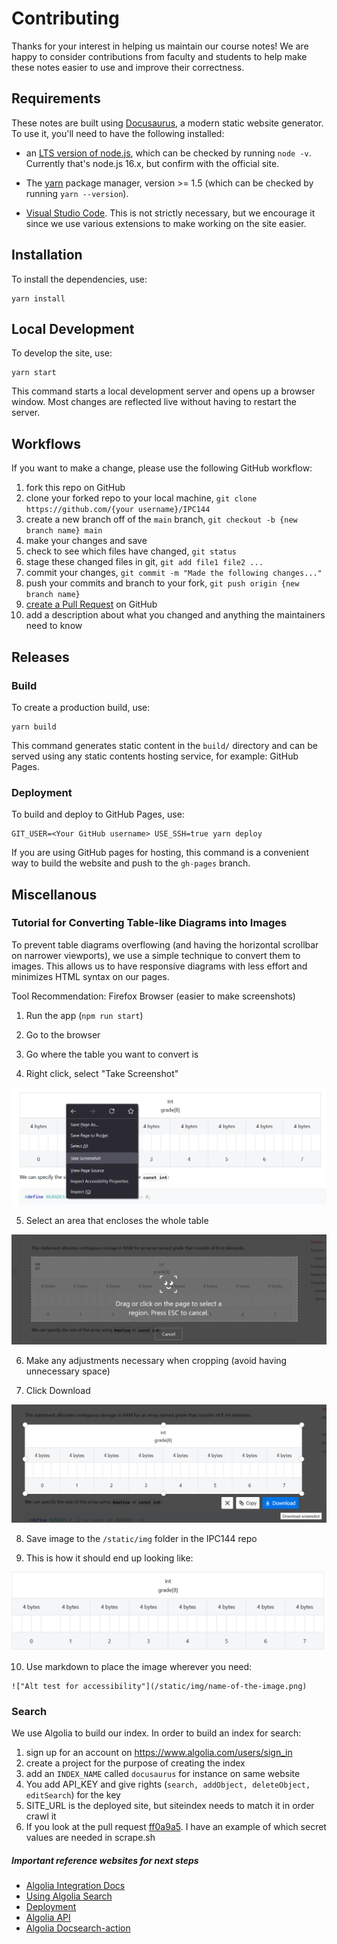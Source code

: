 # Contributing

Thanks for your interest in helping us maintain our course notes! We are happy to consider contributions from faculty and students to help make these notes easier to use and improve their correctness.

## Requirements

These notes are built using [Docusaurus](https://docusaurus.io/), a modern static website generator. To use it, you'll need to have the following installed:

- an [LTS version of node.js](https://nodejs.org/en/), which can be checked by running `node -v`. Currently that's node.js 16.x, but confirm with the official site.

- The [yarn](https://classic.yarnpkg.com/en/docs/install#mac-stable) package manager, version >= 1.5 (which can be checked by running `yarn --version`).

- [Visual Studio Code](https://code.visualstudio.com/). This is not strictly necessary, but we encourage it since we use various extensions to make working on the site easier.

## Installation

To install the dependencies, use:

```console
yarn install
```

## Local Development

To develop the site, use:

```console
yarn start
```

This command starts a local development server and opens up a browser window. Most changes are reflected live without having to restart the server.

## Workflows

If you want to make a change, please use the following GitHub workflow:

1. fork this repo on GitHub
1. clone your forked repo to your local machine, `git clone https://github.com/{your username}/IPC144`
1. create a new branch off of the `main` branch, `git checkout -b {new branch name} main`
1. make your changes and save
1. check to see which files have changed, `git status`
1. stage these changed files in git, `git add file1 file2 ...`
1. commit your changes, `git commit -m "Made the following changes..."`
1. push your commits and branch to your fork, `git push origin {new branch name}`
1. [create a Pull Request](https://docs.github.com/en/github/collaborating-with-pull-requests/proposing-changes-to-your-work-with-pull-requests/creating-a-pull-request) on GitHub
1. add a description about what you changed and anything the maintainers need to know

## Releases

### Build

To create a production build, use:

```console
yarn build
```

This command generates static content in the `build/` directory and can be served using any static contents hosting service, for example: GitHub Pages.

### Deployment

To build and deploy to GitHub Pages, use:

```console
GIT_USER=<Your GitHub username> USE_SSH=true yarn deploy
```

If you are using GitHub pages for hosting, this command is a convenient way to build the website and push to the `gh-pages` branch.

## Miscellanous 

### Tutorial for Converting Table-like Diagrams into Images

To prevent table diagrams overflowing (and having the horizontal scrollbar on narrower viewports),
we use a simple technique to convert them to images. This allows us to have responsive diagrams 
with less effort and minimizes HTML syntax on our pages.

Tool Recommendation: Firefox Browser (easier to make screenshots)

1. Run the app (`npm run start`)

2. Go to the browser

3. Go where the table you want to convert is

4. Right click, select "Take Screenshot"

![](/img/take-screenshot.png)

5. Select an area that encloses the whole table

![](/img/click-to-select-region.png)

6. Make any adjustments necessary when cropping (avoid having unnecessary space)

7. Click Download

![](/img/download-selected-region.png)

8. Save image to the `/static/img` folder in the IPC144 repo

9. This is how it should end up looking like:

![](/img/result-of-converted-table.png)

10. Use markdown to place the image wherever you need:

```
!["Alt test for accessibility"](/static/img/name-of-the-image.png)
```

### Search

We use Algolia to build our index. In order to build an index for search:

1. sign up for an account on https://www.algolia.com/users/sign_in
2. create a project for the purpose of creating the index
3. add an `INDEX_NAME` called `docusaurus` for instance on same website
4. You add API_KEY and give rights (`search, addObject, deleteObject, editSearch`) for the key
5. SITE_URL is the deployed site, but siteindex needs to match it in order crawl it
6.  If you look at the pull request [ff0a9a5](https://github.com/ycechungAI/IPC144/commit/ff0a9a5d6061a21813490e3329c5934bdc8eaeb1). I have an example of which secret values are needed in scrape.sh


##### Important reference websites for next steps

- [Algolia Integration Docs](https://docsearch.algolia.com/docs/integrations)
- [Using Algolia Search](https://docusaurus.io/docs/search#using-algolia-docsearch)
- [Deployment](https://docusaurus.io/docs/deployment)
- [Algolia API](https://docsearch.algolia.com/docs/api)
- [Algolia Docsearch-action](https://github.com/marketplace/actions/algolia-docsearch-action)
